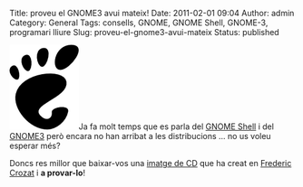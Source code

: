 Title: proveu el GNOME3 avui mateix!
Date: 2011-02-01 09:04
Author: admin
Category: General
Tags: consells, GNOME, GNOME Shell, GNOME-3, programari lliure
Slug: proveu-el-gnome3-avui-mateix
Status: published

[<img src="./wp-content/uploads/2008/01/gnomefoot.png" title="logotip del GNOME" class="alignright size-full wp-image-274" width="122" height="150" />](http://gil.badall.net/wp-content/uploads/2008/01/gnomefoot.png)Ja fa molt temps que es parla del [GNOME Shell](http://live.gnome.org/GnomeShell "Pàgina principal del projecte GNOME Shell a la wiki del GNOME") i del [GNOME3](http://www.gnome3.org "Pàgina de promoció del GNOME3") però encara no han arribat a les distribucions ... no us voleu esperar més?

Doncs res millor que baixar-vos una [imatge de CD](http://download.opensuse.org/repositories/GNOME:/Medias/images/iso/ "Directori on hi ha imatges de CD amb el GNOME3 i el GNOME Shell") que ha creat en [Frederic Crozat](http://blog.crozat.net/2011/01/gnome-3-live-cd-usb-test-image.html "Entrada al bloc d'en Frederic Crozat on explica, en anglès, aquesta versió que ha fet del GNOME3") i **a provar-lo**!
